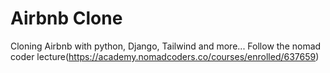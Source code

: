 # Airbnb Clone

Cloning Airbnb with python, Django, Tailwind and more...
Follow the nomad coder lecture(https://academy.nomadcoders.co/courses/enrolled/637659)
